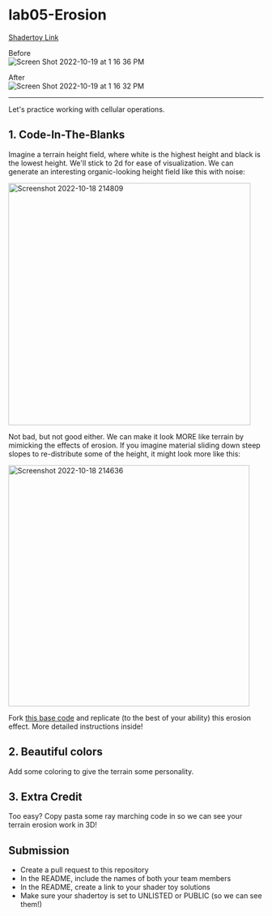 # lab05-Erosion

[Shadertoy Link](https://www.shadertoy.com/view/DdXGDM)

Before
\
![Screen Shot 2022-10-19 at 1 16 36 PM](https://user-images.githubusercontent.com/90112787/196760929-b1b4047e-56f7-4499-b776-a83bc5717c00.png)

After
\
![Screen Shot 2022-10-19 at 1 16 32 PM](https://user-images.githubusercontent.com/90112787/196760991-bf21a31e-e019-45e1-8e7e-ef02dd69bd23.png)

---
Let's practice working with cellular operations.

## 1. Code-In-The-Blanks
Imagine a terrain height field, where white is the highest height and black is the lowest height. We'll stick to 2d for ease of visualization. We can generate an interesting organic-looking height field like this with noise:

<img width="478" alt="Screenshot 2022-10-18 214809" src="https://user-images.githubusercontent.com/1758825/196586616-18a3a244-22d3-4563-afd0-b4c1627bb42d.png">

Not bad, but not good either. We can make it look MORE like terrain by mimicking the effects of erosion. If you imagine material sliding down steep slopes to re-distribute some of the height, it might look more like this:

<img width="476" alt="Screenshot 2022-10-18 214636" src="https://user-images.githubusercontent.com/1758825/196586668-aa5aef65-d9fc-471a-8fb2-2580660f2b0b.png">

Fork [this base code](https://www.shadertoy.com/view/cdl3W4) and replicate (to the best of your ability) this erosion effect. More detailed instructions inside! 

## 2. Beautiful colors
Add some coloring to give the terrain some personality.

## 3. Extra Credit
Too easy? Copy pasta some ray marching code in so we can see your terrain erosion work in 3D!

## Submission
- Create a pull request to this repository
- In the README, include the names of both your team members
- In the README, create a link to your shader toy solutions
- Make sure your shadertoy is set to UNLISTED or PUBLIC (so we can see them!)
